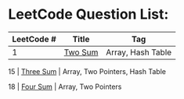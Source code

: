 # LeetCode Question List:

 LeetCode # | Title | Tag
 -----------| ----- | ---
1 | [Two Sum](_001.md)| Array, Hash Table

15 | [Three Sum](_015.md) | Array, Two Pointers, Hash Table

18 | [Four Sum](_018.md) | Array, Two Pointers

